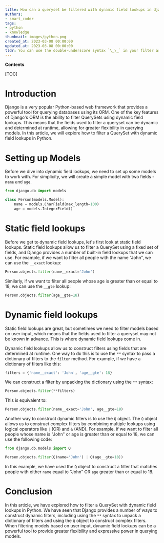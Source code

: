 ```yaml
---
title: How can a queryset be filtered with dynamic field lookups in django?
authors:
- smart_coder
tags:
- python
- knowledge
thumbnail: images/python.png
created_at: 2023-03-08 00:00:00
updated_at: 2023-03-08 00:00:00
tldr: You can use the double-underscore syntax `\_\_` in your filter argument to reference a field on a related model or to perform lookups, such as `Model.objects.filter(field1\_\_icontains=`search\_term`)`.
---
```


**Contents**

[TOC]

# Introduction

Django is a very popular Python-based web framework that provides a powerful tool for querying databases using its ORM. One of the key features of Django's ORM is the ability to filter QuerySets using dynamic field lookups. This means that the fields used to filter a queryset can be dynamic and determined at runtime, allowing for greater flexibility in querying models. In this article, we will explore how to filter a QuerySet with dynamic field lookups in Python.

# Setting up Models

Before we dive into dynamic field lookups, we need to set up some models to work with. For simplicity, we will create a simple model with two fields - `name` and `age`.

```python
from django.db import models

class Person(models.Model):
    name = models.CharField(max_length=100)
    age = models.IntegerField()
```

# Static field lookups

Before we get to dynamic field lookups, let's first look at static field lookups. Static field lookups allow us to filter a QuerySet using a fixed set of fields, and Django provides a number of built-in field lookups that we can use. For example, if we want to filter all people with the name "John", we can use the `__exact` lookup:

```python
Person.objects.filter(name__exact='John')
```

Similarly, if we want to filter all people whose age is greater than or equal to 18, we can use the `__gte` lookup:

```python
Person.objects.filter(age__gte=18)
```

# Dynamic field lookups

Static field lookups are great, but sometimes we need to filter models based on user input, which means that the fields used to filter a queryset may not be known in advance. This is where dynamic field lookups come in.

Dynamic field lookups allow us to construct filters using fields that are determined at runtime. One way to do this is to use the `**` syntax to pass a dictionary of filters to the `filter` method. For example, if we have a dictionary of filters like this:

```python
filters = {'name__exact': 'John', 'age__gte': 18}
```

We can construct a filter by unpacking the dictionary using the `**` syntax:

```python
Person.objects.filter(**filters)
```

This is equivalent to:

```python
Person.objects.filter(name__exact='John', age__gte=18)
```

Another way to construct dynamic filters is to use the `Q` object. The `Q` object allows us to construct complex filters by combining multiple lookups using logical operators like `|` (OR) and `&` (AND). For example, if we want to filter all people whose name is "John" or age is greater than or equal to 18, we can use the following code:

```python
from django.db.models import Q

Person.objects.filter(Q(name='John') | Q(age__gte=18))
```

In this example, we have used the `Q` object to construct a filter that matches people with either `name` equal to "John" OR `age` greater than or equal to 18.

# Conclusion

In this article, we have explored how to filter a QuerySet with dynamic field lookups in Python. We have seen that Django provides a number of ways to construct dynamic filters, including using the `**` syntax to unpack a dictionary of filters and using the `Q` object to construct complex filters. When filtering models based on user input, dynamic field lookups can be a powerful tool to provide greater flexibility and expressive power in querying models.
